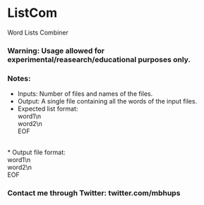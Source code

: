 # ListCom
Word Lists Combiner

### Warning: Usage allowed for experimental/reasearch/educational purposes only.

### Notes:

* Inputs: Number of files and names of the files.
* Output: A single file containing all the words of the input files.
* Expected list format:<br>
  word1\n <br>
  word2\n <br>
  EOF <br>
<br>
* Output file format:<br>
  word1\n <br>
  word2\n <br>
  EOF <br>
  
### Contact me through Twitter: twitter.com/mbhups
